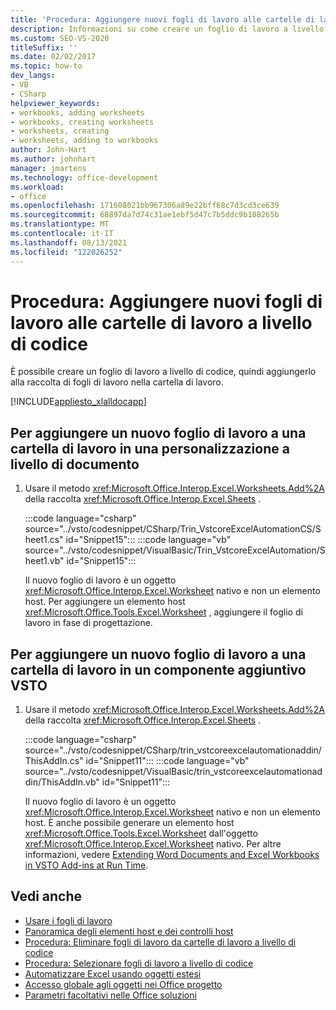 ```yaml
---
title: 'Procedura: Aggiungere nuovi fogli di lavoro alle cartelle di lavoro a livello di codice'
description: Informazioni su come creare un foglio di lavoro a livello di codice e quindi aggiungerlo alla raccolta di fogli di lavoro nella cartella di lavoro.
ms.custom: SEO-VS-2020
titleSuffix: ''
ms.date: 02/02/2017
ms.topic: how-to
dev_langs:
- VB
- CSharp
helpviewer_keywords:
- workbooks, adding worksheets
- workbooks, creating worksheets
- worksheets, creating
- worksheets, adding to workbooks
author: John-Hart
ms.author: johnhart
manager: jmartens
ms.technology: office-development
ms.workload:
- office
ms.openlocfilehash: 171608021bb967306a89e22bff68c7d3cd3ce639
ms.sourcegitcommit: 68897da7d74c31ae1ebf5d47c7b5ddc9b108265b
ms.translationtype: MT
ms.contentlocale: it-IT
ms.lasthandoff: 08/13/2021
ms.locfileid: "122026252"
---
```

# <a name="how-to-programmatically-add-new-worksheets-to-workbooks"></a>Procedura: Aggiungere nuovi fogli di lavoro alle cartelle di lavoro a livello di codice
  È possibile creare un foglio di lavoro a livello di codice, quindi aggiungerlo alla raccolta di fogli di lavoro nella cartella di lavoro.

 [!INCLUDE[appliesto_xlalldocapp](../vsto/includes/appliesto-xlalldocapp-md.md)]

## <a name="to-add-a-new-worksheet-to-a-workbook-in-a-document-level-customization"></a>Per aggiungere un nuovo foglio di lavoro a una cartella di lavoro in una personalizzazione a livello di documento

1. Usare il metodo <xref:Microsoft.Office.Interop.Excel.Worksheets.Add%2A> della raccolta <xref:Microsoft.Office.Interop.Excel.Sheets> .

     :::code language="csharp" source="../vsto/codesnippet/CSharp/Trin_VstcoreExcelAutomationCS/Sheet1.cs" id="Snippet15":::
     :::code language="vb" source="../vsto/codesnippet/VisualBasic/Trin_VstcoreExcelAutomation/Sheet1.vb" id="Snippet15":::

     Il nuovo foglio di lavoro è un oggetto <xref:Microsoft.Office.Interop.Excel.Worksheet> nativo e non un elemento host. Per aggiungere un elemento host <xref:Microsoft.Office.Tools.Excel.Worksheet> , aggiungere il foglio di lavoro in fase di progettazione.

## <a name="to-add-a-new-worksheet-to-a-workbook-in-a-vsto-add-in"></a>Per aggiungere un nuovo foglio di lavoro a una cartella di lavoro in un componente aggiuntivo VSTO

1. Usare il metodo <xref:Microsoft.Office.Interop.Excel.Worksheets.Add%2A> della raccolta <xref:Microsoft.Office.Interop.Excel.Sheets> .

     :::code language="csharp" source="../vsto/codesnippet/CSharp/trin_vstcoreexcelautomationaddin/ThisAddIn.cs" id="Snippet11":::
     :::code language="vb" source="../vsto/codesnippet/VisualBasic/trin_vstcoreexcelautomationaddin/ThisAddIn.vb" id="Snippet11":::

     Il nuovo foglio di lavoro è un oggetto <xref:Microsoft.Office.Interop.Excel.Worksheet> nativo e non un elemento host. È anche possibile generare un elemento host <xref:Microsoft.Office.Tools.Excel.Worksheet> dall'oggetto <xref:Microsoft.Office.Interop.Excel.Worksheet> nativo. Per altre informazioni, vedere [Extending Word Documents and Excel Workbooks in VSTO Add-ins at Run Time](../vsto/extending-word-documents-and-excel-workbooks-in-vsto-add-ins-at-run-time.md).

## <a name="see-also"></a>Vedi anche
- [Usare i fogli di lavoro](../vsto/working-with-worksheets.md)
- [Panoramica degli elementi host e dei controlli host](../vsto/host-items-and-host-controls-overview.md)
- [Procedura: Eliminare fogli di lavoro da cartelle di lavoro a livello di codice](../vsto/how-to-programmatically-delete-worksheets-from-workbooks.md)
- [Procedura: Selezionare fogli di lavoro a livello di codice](../vsto/how-to-programmatically-select-worksheets.md)
- [Automatizzare Excel usando oggetti estesi](../vsto/automating-excel-by-using-extended-objects.md)
- [Accesso globale agli oggetti nei Office progetto](../vsto/global-access-to-objects-in-office-projects.md)
- [Parametri facoltativi nelle Office soluzioni](../vsto/optional-parameters-in-office-solutions.md)
